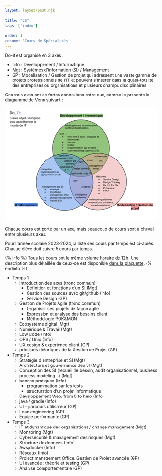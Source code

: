 ```yaml
---
layout: layout/post.njk

title: "CS"
tags: ['index']

order: 1
resume: 'Cours de Spécialités'
---
```


Do-it est organisé en 3 axes :

* Info : Développement / Informatique
* Mgt : Systèmes d’information (SI) / Management
* GP : Modélisation / Gestion de projet
qui adressent une vaste gamme de projets professionnels de l’IT et peuvent s’insérer dans la quasi-totalité des entreprises ou organisations et plusieurs champs disciplinaires.

Ces trois axes ont de fortes connexions entre eux, comme le présente le diagramme de Venn suivant :

![do it](./venn%20do-it.svg)

Chaque cours est porté par un axe, mais beaucoup de cours sont à cheval entre plusieurs axes.

Pour l'année scolaire 2023-2024, la liste des cours par temps est ci-après. Chaque élève doit suivre 5 cours par temps.

{% info %}
Tous les cours ont le même volume horaire de 12h. Une description plus détaillée de ceux-ce est disponible [dans la plaquette](https://docs.google.com/document/d/1vG-X6vw1prQxzbqPMnmR0LZqkHbx1GCLlFGzTe44PSE/).
{% endinfo %}

* Temps 1
  * Introduction des axes (tronc commun)
    * Définition et fonctions d’un SI (Mgt)
    * Gestion des sources avec git/github (Info)
    * Service Design (GP)
  * Gestion de Projets Agile (tronc commun)
    * Organiser ses projets de façon agile
    * Expression et analyse des besoins client
    * Méthodologie POK&MON
  * Écosystème digital (Mgt)
  * Numérique & Travail (Mgt)
  * Low Code (Info)
  * OPS / Unix (Info)
  * UX design & expérience client (GP)
  * principes théoriques de la Gestion de Projet (GP)
* Temps 2
  * Stratégie d'entreprise et SI (Mgt)
  * Architecture et gouvernance des SI (Mgt)
  * Conception des SI (recueil de besoin, audit organisationnel, business process modeling…) (Mgt)
  * bonnes pratiques (Info)
    * programmation par les tests
    * structuration d’un projet informatique
  * Développement Web: from 0 to hero (Info)
  * java / gradle (Info)
  * UI - parcours utilisateur (GP)
  * Lean engineering (GP)
  * Équipe performante (GP)
* Temps 3
  * IT et dynamique des organisations / change management (Mgt)
  * Monitoring (Mgt)
  * Cybersécurité & management des risques (Mgt)
  * Structure de données (Info)
  * Aws/docker (Info)
  * Réseaux (Info)
  * Project management Office, Gestion de Projet avancée (GP)
  * UI avancée : théorie et testing (GP)
  * Analyse comportementale (GP)
